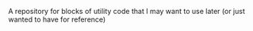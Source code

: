 A repository for blocks of utility code that I may want to use later (or just wanted to have for reference)
